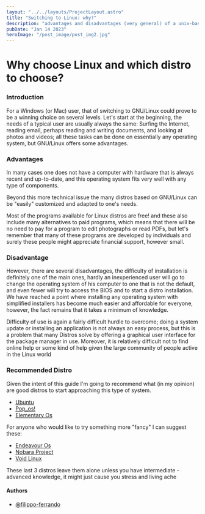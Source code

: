 ```yaml
---
layout: "../../layouts/ProjectLayout.astro"
title: "Switching to Linux: why?"
description: "advantages and disadvantages (very general) of a unix-based system"
pubDate: "Jan 14 2023"
heroImage: "/post_image/post_img2.jpg"
---
```

# Why choose Linux and which distro to choose?

### Introduction
For a Windows (or Mac) user, that of switching to GNU/Linux could prove to be a winning choice on several levels. Let's start at the beginning, the needs of a typical user are usually always the same: Surfing the Internet, reading email, perhaps reading and writing documents, and looking at photos and videos; all these tasks can be done on essentially any operating system, but GNU/Linux offers some advantages.

### Advantages
In many cases one does not have a computer with hardware that is always recent and up-to-date, and this operating system fits very well with any type of components.

Beyond this more technical issue the many distros based on GNU/Linux can be "easily" customized and adapted to one's needs.

Most of the programs available for Linux distros are free! and these also include many alternatives to paid programs, which means that there will be no need to pay for a program to edit photographs or read PDFs, but let's remember that many of these programs are developed by individuals and surely these people might appreciate financial support, however small.

### Disadvantage
However, there are several disadvantages, the difficulty of installation is definitely one of the main ones, hardly an inexperienced user will go to change the operating system of his computer to one that is not the default, and even fewer will try to access the BIOS and to start a distro installation.
We have reached a point where installing any operating system with simplified installers has become much easier and affordable for everyone, however, the fact remains that it takes a minimum of knowledge.

Difficulty of use is again a fairly difficult hurdle to overcome; doing a system update or installing an application is not always an easy process, but this is a problem that many Distros solve by offering a graphical user interface for the package manager in use.
Moreover, it is relatively difficult not to find online help or some kind of help given the large community of people active in the Linux world

### Recommended Distro
Given the intent of this guide I'm going to recommend what (in my opinion) are good distros to start approaching this type of system.
- [Ubuntu](https://www.ubuntu-it.org/)
- [Pop_os!](https://pop.system76.com/)
- [Elementary Os](https://elementary.io/)

For anyone who would like to try something more "fancy" I can suggest these:
- [Endeavour Os](https://endeavouros.com/)
- [Nobara Project](https://nobaraproject.org/)
- [Void Linux](https://voidlinux.org/)

These last 3 distros leave them alone unless you have intermediate - advanced knowledge, it might just cause you stress and living ache

#### Authors

- [@filippo-ferrando](https://www.github.com/filippo-ferrando)

